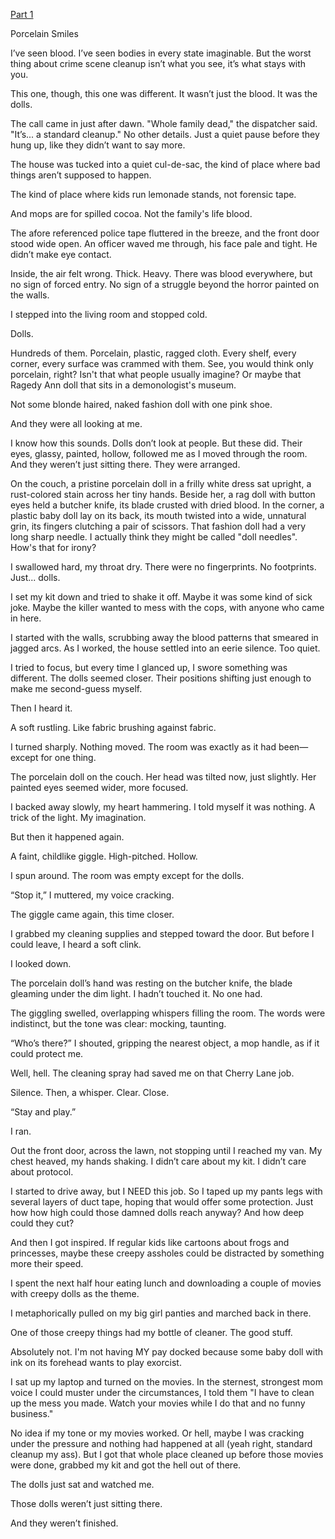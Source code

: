 [Part 1](https://www.reddit.com/r/nosleep/s/G82jBcrM2z)

Porcelain Smiles

I’ve seen blood. I’ve seen bodies in every state imaginable. But the worst thing about crime scene cleanup isn’t what you see, it’s what stays with you. 

This one, though, this one was different. It wasn’t just the blood. It was the dolls.

The call came in just after dawn. "Whole family dead," the dispatcher said. "It’s... a standard cleanup." No other details. Just a quiet pause before they hung up, like they didn’t want to say more.

The house was tucked into a quiet cul-de-sac, the kind of place where bad things aren’t supposed to happen. 

The kind of place where kids run lemonade stands, not forensic tape.

And mops are for spilled cocoa. Not the family's life blood.

The afore referenced police tape fluttered in the breeze, and the front door stood wide open. An officer waved me through, his face pale and tight. He didn’t make eye contact.

Inside, the air felt wrong. Thick. Heavy. There was blood everywhere, but no sign of forced entry. No sign of a struggle beyond the horror painted on the walls.

I stepped into the living room and stopped cold.

Dolls.

Hundreds of them. Porcelain, plastic, ragged cloth. Every shelf, every corner, every surface was crammed with them. See, you would think only porcelain, right? Isn't that what people usually imagine? Or maybe that Ragedy Ann doll that sits in a demonologist's museum. 

Not some blonde haired, naked fashion doll with one pink shoe. 

And they were all looking at me.

I know how this sounds. Dolls don’t look at people. But these did. Their eyes, glassy, painted, hollow, followed me as I moved through the room. And they weren’t just sitting there. They were arranged.

On the couch, a pristine porcelain doll in a frilly white dress sat upright, a rust-colored stain across her tiny hands. Beside her, a rag doll with button eyes held a butcher knife, its blade crusted with dried blood. In the corner, a plastic baby doll lay on its back, its mouth twisted into a wide, unnatural grin, its fingers clutching a pair of scissors. That fashion doll had a very long sharp needle. I actually think they might be called "doll needles". How's that for irony?

I swallowed hard, my throat dry. There were no fingerprints. No footprints. Just... dolls.

I set my kit down and tried to shake it off. Maybe it was some kind of sick joke. Maybe the killer wanted to mess with the cops, with anyone who came in here.

I started with the walls, scrubbing away the blood patterns that smeared in jagged arcs. As I worked, the house settled into an eerie silence. Too quiet.

I tried to focus, but every time I glanced up, I swore something was different. The dolls seemed closer. Their positions shifting just enough to make me second-guess myself.

Then I heard it.

A soft rustling. Like fabric brushing against fabric.

I turned sharply. Nothing moved. The room was exactly as it had been—except for one thing.

The porcelain doll on the couch. Her head was tilted now, just slightly. Her painted eyes seemed wider, more focused.

I backed away slowly, my heart hammering. I told myself it was nothing. A trick of the light. My imagination.

But then it happened again.

A faint, childlike giggle. High-pitched. Hollow.

I spun around. The room was empty except for the dolls.

“Stop it,” I muttered, my voice cracking.

The giggle came again, this time closer.

I grabbed my cleaning supplies and stepped toward the door. But before I could leave, I heard a soft clink.

I looked down.

The porcelain doll’s hand was resting on the butcher knife, the blade gleaming under the dim light. I hadn’t touched it. No one had.

The giggling swelled, overlapping whispers filling the room. The words were indistinct, but the tone was clear: mocking, taunting.

“Who’s there?” I shouted, gripping the nearest object, a mop handle, as if it could protect me.

Well, hell. The cleaning spray had saved me on that Cherry Lane job.

Silence. Then, a whisper. Clear. Close.

“Stay and play.”

I ran.

Out the front door, across the lawn, not stopping until I reached my van. My chest heaved, my hands shaking. I didn’t care about my kit. I didn’t care about protocol.

I started to drive away, but I NEED this job. So I taped up my pants legs with several layers of duct tape, hoping that would offer some protection. Just how how high could those damned dolls reach anyway? And how deep could they cut?

And then I got inspired. If regular kids like cartoons about frogs and princesses, maybe these creepy assholes could be distracted by something more their speed.

I spent the next half hour eating lunch and downloading a couple of movies with creepy dolls as the theme.

I metaphorically pulled on my big girl panties and marched back in there.

One of those creepy things had my bottle of cleaner. The good stuff.

Absolutely not. I'm not having MY pay docked because some baby doll with ink on its forehead wants to play exorcist. 

I sat up my laptop and turned on the movies. In the sternest, strongest mom voice I could muster under the circumstances, I told them "I have to clean up the mess you made. Watch your movies while I do that and no funny business."

No idea if my tone or my movies worked. Or hell, maybe I was cracking under the pressure and nothing had happened at all (yeah right, standard cleanup my ass). But I got that whole place cleaned up before those movies were done, grabbed my kit and got the hell out of there.

The dolls just sat and watched me.

Those dolls weren’t just sitting there.

And they weren’t finished.



